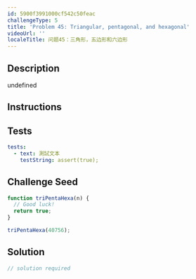 ```yaml
---
id: 5900f3991000cf542c50feac
challengeType: 5
title: 'Problem 45: Triangular, pentagonal, and hexagonal'
videoUrl: ''
localeTitle: 问题45：三角形，五边形和六边形
---
```


## Description
undefined

## Instructions
<section id="instructions">
</section>

## Tests
<section id='tests'>

```yml
tests:
  - text: 測試文本
    testString: assert(true);

```

</section>

## Challenge Seed
<section id='challengeSeed'>

<div id='js-seed'>

```js
function triPentaHexa(n) {
  // Good luck!
  return true;
}

triPentaHexa(40756);

```

</div>



</section>

## Solution
<section id='solution'>

```js
// solution required
```
</section>
